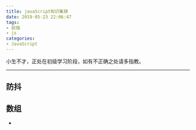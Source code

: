```yaml
---
title: javaScript知识集锦
date: 2019-05-23 22:06:47
tags: 
- 前端
- js
categories:
- JavaScript
---
```


小生不才，正处在初级学习阶段，如有不正确之处请多指教。

---  
<!--more-->

## 防抖

## 数组

- 
## 

